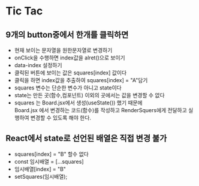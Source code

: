 # Tic Tac

## 9개의 button중에서 한개를 클릭하면

- 현재 보이는 문자열을 원한문자열로 변경하기
- onClick을 수행하면 index값을 alret()으로 보이기
- data-index 설정하기
- 클릭된 버튼에 보이는 값은 squares[index] 값이다
- 클릭을 하면 index값을 추출하여 squares[index] = "A"담기
- squares 변수는 단순한 변수가 아니고 state이다
- state는 만든 곳(함수,컴포넌트) 이외의 곳에서는 값을 변경할 수 없다
- squares 는 Board.jsx에서 생성(useState()) 했기 때문에  
  Board.jsx 에서 변경하는 코드(함수)를 작성하고
  RenderSquers에게 전달하고 실행하여 변경할 수 있도록 해야 한다.

## React에서 state로 선언된 배열은 직접 변경 불가

- squares[index] = "B" 할수 없다
- const 임시배열 = [...squares]
- 임시배열[index] = "B"
- setSquares(임시배열);
